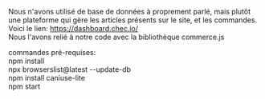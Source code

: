 Nous n'avons utilisé de base de données à proprement parlé, mais plutôt une plateforme qui gère les articles présents sur le site, et les commandes. <br>
Voici le lien:
https://dashboard.chec.io/ <br>
Nous l'avons relié à notre code avec la bibliothèque commerce.js <br>

commandes pré-requises: <br>
npm install<br>
npx browserslist@latest --update-db<br>
npm install caniuse-lite<br>
npm start<br>

